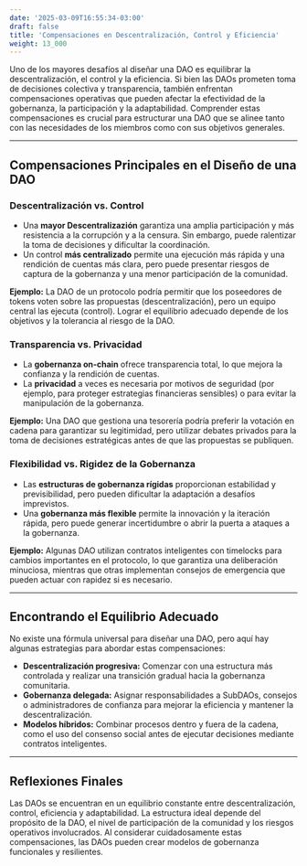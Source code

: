 ```yaml
---
date: '2025-03-09T16:55:34-03:00'
draft: false
title: 'Compensaciones en Descentralización, Control y Eficiencia'
weight: 13_000
---
```


Uno de los mayores desafíos al diseñar una DAO es equilibrar la descentralización, el control y la eficiencia. Si bien las DAOs prometen toma de decisiones colectiva y transparencia, también enfrentan compensaciones operativas que pueden afectar la efectividad de la gobernanza, la participación y la adaptabilidad. Comprender estas compensaciones es crucial para estructurar una DAO que se alinee tanto con las necesidades de los miembros como con sus objetivos generales.

---

## Compensaciones Principales en el Diseño de una DAO

### Descentralización vs. Control
- Una **mayor Descentralizazión** garantiza una amplia participación y más resistencia a la corrupción y a la censura. Sin embargo, puede ralentizar la toma de decisiones y dificultar la coordinación.
- Un control **más centralizado** permite una ejecución más rápida y una rendición de cuentas más clara, pero puede presentar riesgos de captura de la gobernanza y una menor participación de la comunidad.

**Ejemplo:** La DAO de un protocolo podría permitir que los poseedores de tokens voten sobre las propuestas (descentralización), pero un equipo central las ejecuta (control). Lograr el equilibrio adecuado depende de los objetivos y la tolerancia al riesgo de la DAO.

### **Transparencia vs. Privacidad**
- La **gobernanza on-chain** ofrece transparencia total, lo que mejora la confianza y la rendición de cuentas.
- La **privacidad** a veces es necesaria por motivos de seguridad (por ejemplo, para proteger estrategias financieras sensibles) o para evitar la manipulación de la gobernanza.

**Ejemplo:** Una DAO que gestiona una tesorería podría preferir la votación en cadena para garantizar su legitimidad, pero utilizar debates privados para la toma de decisiones estratégicas antes de que las propuestas se publiquen.

### **Flexibilidad vs. Rigidez de la Gobernanza**
- Las **estructuras de gobernanza rígidas** proporcionan estabilidad y previsibilidad, pero pueden dificultar la adaptación a desafíos imprevistos.
- Una **gobernanza más flexible** permite la innovación y la iteración rápida, pero puede generar incertidumbre o abrir la puerta a ataques a la gobernanza.

**Ejemplo:** Algunas DAO utilizan contratos inteligentes con timelocks para cambios importantes en el protocolo, lo que garantiza una deliberación minuciosa, mientras que otras implementan consejos de emergencia que pueden actuar con rapidez si es necesario.

---

## Encontrando el Equilibrio Adecuado
No existe una fórmula universal para diseñar una DAO, pero aquí hay algunas estrategias para abordar estas compensaciones:
- **Descentralización progresiva:** Comenzar con una estructura más controlada y realizar una transición gradual hacia la gobernanza comunitaria.
- **Gobernanza delegada:** Asignar responsabilidades a SubDAOs, consejos o administradores de confianza para mejorar la eficiencia y mantener la descentralización.
- **Modelos híbridos:** Combinar procesos dentro y fuera de la cadena, como el uso del consenso social antes de ejecutar decisiones mediante contratos inteligentes.

---

## Reflexiones Finales
Las DAOs se encuentran en un equilibrio constante entre descentralización, control, eficiencia y adaptabilidad. La estructura ideal depende del propósito de la DAO, el nivel de participación de la comunidad y los riesgos operativos involucrados. Al considerar cuidadosamente estas compensaciones, las DAOs pueden crear modelos de gobernanza funcionales y resilientes.